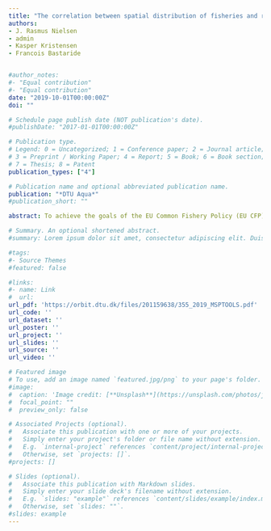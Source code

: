 ```yaml
---
title: "The correlation between spatial distribution of fisheries and resources - integrated spatial and bio-economic fisheries management evaluation (MSPTOOLS)"
authors:
- J. Rasmus Nielsen
- admin
- Kasper Kristensen
- Francois Bastaride


#author_notes:
#- "Equal contribution"
#- "Equal contribution"
date: "2019-10-01T00:00:00Z"
doi: ""

# Schedule page publish date (NOT publication's date).
#publishDate: "2017-01-01T00:00:00Z"

# Publication type.
# Legend: 0 = Uncategorized; 1 = Conference paper; 2 = Journal article;
# 3 = Preprint / Working Paper; 4 = Report; 5 = Book; 6 = Book section;
# 7 = Thesis; 8 = Patent
publication_types: ["4"]

# Publication name and optional abbreviated publication name.
publication: "*DTU Aqua*"
#publication_short: ""

abstract: To achieve the goals of the EU Common Fishery Policy (EU CFP) of ecological and economic sustainable fishery and to meet the demands for protection of sensitive habitats under the EU Marine Strategy Framework Directive (EU MSFD), as well as to meet the demands from other marine sectors on occupation of specific sea areas for other uses under the EU Marine Spatial Planning Directive (EU MSPD), it is necessary to establish adequate management strategy evaluation (MSE) tools to evaluate the impacts of the different uses of the sea in a multi-disciplinary and multi-sectoral context. Such tools are needed to evaluate scenarios of different management strategies in order to inform managers and stakeholders about the impacts and relative performance of different management options in achieving the policy objectives. This demands implementation of MSE tools which encompass the dynamic variability in distribution and abundance of fish resources with high resolution in time and space. Also, this demands integration of bio-economic MSE tools which can evaluate fishing patterns and fisher's decision making, i.e. human behaviour, in allocating their fishing effort with high resolution in time and space. Consequently, these tools must be highly spatial explicit and enable small scale time specific resolution in order to efficiently and realistically evaluating the integrated biological and economic effects of spatial management, and contribute to improving spatial management strategies also taking into account the footpring of the marine capture sector including energy use and efficiency to catch the available fishery resources. The MSPTOOLS project provides new and improved quantitative methods for evaluating stock abundances and distributions with high resolution in time and space by integrating different types of quantitative information as well as by linking biological and bio-economic models and evaluation tools. This has involved development of better tools, methods and integrated models to describe the resources, the fisheries and sensitive habitats/species distribution in relation to each other and identify sustainable fishing areas and conservation areas

# Summary. An optional shortened abstract.
#summary: Lorem ipsum dolor sit amet, consectetur adipiscing elit. Duis posuere tellus ac #convallis placerat. Proin tincidunt magna sed ex sollicitudin condimentum.

#tags:
#- Source Themes
#featured: false

#links:
#- name: Link
#  url:
url_pdf: 'https://orbit.dtu.dk/files/201159638/355_2019_MSPTOOLS.pdf'
url_code: ''
url_dataset: ''
url_poster: ''
url_project: ''
url_slides: ''
url_source: ''
url_video: ''

# Featured image
# To use, add an image named `featured.jpg/png` to your page's folder. 
#image:
#  caption: 'Image credit: [**Unsplash**](https://unsplash.com/photos/jdD8gXaTZsc)'
#  focal_point: ""
#  preview_only: false

# Associated Projects (optional).
#   Associate this publication with one or more of your projects.
#   Simply enter your project's folder or file name without extension.
#   E.g. `internal-project` references `content/project/internal-project/index.md`.
#   Otherwise, set `projects: []`.
#projects: []

# Slides (optional).
#   Associate this publication with Markdown slides.
#   Simply enter your slide deck's filename without extension.
#   E.g. `slides: "example"` references `content/slides/example/index.md`.
#   Otherwise, set `slides: ""`.
#slides: example
---
```


<!---{{% callout note %}}
Click the *Cite* button above to demo the feature to enable visitors to import publication metadata into their reference management software.
{{% /callout %}}--->

<!---{{% callout note %}}
Create your slides in Markdown - click the *Slides* button to check out the example.
{{% /callout %}}--->

<!---Supplementary notes can be added here, including [code, math, and images](https://wowchemy.com/docs/writing-markdown-latex/).--->
